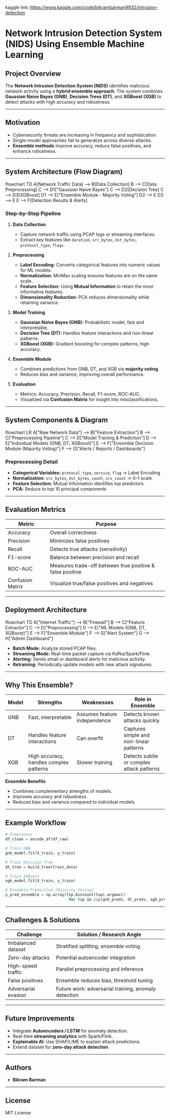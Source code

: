 
kaggle link::https://www.kaggle.com/code/bikrambarman9932/intrusion-detection


# Network Intrusion Detection System (NIDS) Using Ensemble Machine Learning

## **Project Overview**

The **Network Intrusion Detection System (NIDS)** identifies malicious network activity using a **hybrid ensemble approach**. The system combines **Gaussian Naive Bayes (GNB)**, **Decision Trees (DT)**, and **XGBoost (XGB)** to detect attacks with high accuracy and robustness.

---

## **Motivation**

* Cybersecurity threats are increasing in frequency and sophistication.
* Single-model approaches fail to generalize across diverse attacks.
* **Ensemble methods** improve accuracy, reduce false positives, and enhance robustness.

---

## **System Architecture (Flow Diagram)**
flowchart TD
    A[Network Traffic Data] --> B[Data Collection]
    B --> C[Data Preprocessing]
    C --> D1["Gaussian Naive Bayes"]
    C --> D2[Decision Tree]
    C --> D3[XGBoost]
    D1 --> E["Ensemble Module - Majority Voting"]
    D2 --> E
    D3 --> E
    E --> F[Detection Results & Alerts]


### **Step-by-Step Pipeline**

1. **Data Collection**

   * Capture network traffic using PCAP logs or streaming interfaces.
   * Extract key features like `duration`, `src_bytes`, `dst_bytes`, `protocol_type`, `flags`.

2. **Preprocessing**

   * **Label Encoding:** Converts categorical features into numeric values for ML models.
   * **Normalization:** MinMax scaling ensures features are on the same scale.
   * **Feature Selection:** Using **Mutual Information** to retain the most informative features.
   * **Dimensionality Reduction:** PCA reduces dimensionality while retaining variance.

3. **Model Training**

   * **Gaussian Naive Bayes (GNB):** Probabilistic model, fast and interpretable.
   * **Decision Tree (DT):** Handles feature interactions and non-linear patterns.
   * **XGBoost (XGB):** Gradient boosting for complex patterns, high accuracy.

4. **Ensemble Module**

   * Combines predictions from GNB, DT, and XGB via **majority voting**.
   * Reduces bias and variance, improving overall performance.

5. **Evaluation**

   * Metrics: Accuracy, Precision, Recall, F1-score, ROC-AUC.
   * Visualized via **Confusion Matrix** for insight into misclassifications.

---

## **System Components & Diagram**

flowchart LR
    A["Raw Network Data"] --> B["Feature Extraction"]
    B --> C["Preprocessing Pipeline"]
    C --> D["Model Training & Prediction"]
    D --> E["Individual Models (GNB, DT, XGBoost)"]
    E --> F["Ensemble Decision Module (Majority Voting)"]
    F --> G["Alerts / Reports / Dashboards"]


### **Preprocessing Detail**

* **Categorical Variables:** `protocol_type`, `service`, `flag` → Label Encoding
* **Normalization:** `src_bytes`, `dst_bytes`, `count`, `srv_count` → 0–1 scale
* **Feature Selection:** Mutual Information identifies top predictors
* **PCA:** Reduce to top 10 principal components

---

## **Evaluation Metrics**

| Metric           | Purpose                                                   |
| ---------------- | --------------------------------------------------------- |
| Accuracy         | Overall correctness                                       |
| Precision        | Minimizes false positives                                 |
| Recall           | Detects true attacks (sensitivity)                        |
| F1-score         | Balance between precision and recall                      |
| ROC-AUC          | Measures trade-off between true positive & false positive |
| Confusion Matrix | Visualize true/false positives and negatives              |

---

## **Deployment Architecture**

flowchart TD
    A["Internet Traffic"] --> B["Firewall"]
    B --> C["Feature Extractor"]
    C --> D["Preprocessing"]
    D --> E["ML Models (GNB, DT, XGBoost)"]
    E --> F["Ensemble Module"]
    F --> G["Alert System"]
    G --> H["Admin Dashboard"]


* **Batch Mode:** Analyze stored PCAP files.
* **Streaming Mode:** Real-time packet capture via Kafka/Spark/Flink.
* **Alerting:** Sends email or dashboard alerts for malicious activity.
* **Retraining:** Periodically update models with new attack signatures.

---

## **Why This Ensemble?**

| Model | Strengths                               | Weaknesses                   | Role in Ensemble                          |
| ----- | --------------------------------------- | ---------------------------- | ----------------------------------------- |
| GNB   | Fast, interpretable                     | Assumes feature independence | Detects known attacks quickly             |
| DT    | Handles feature interactions            | Can overfit                  | Captures simple and non-linear patterns   |
| XGB   | High accuracy, handles complex patterns | Slower training              | Detects subtle or complex attack patterns |

**Ensemble Benefits**

* Combines complementary strengths of models.
* Improves accuracy and robustness.
* Reduces bias and variance compared to individual models.

---

## **Example Workflow**

```python
# Preprocess
df_clean = encode_df(df_raw)

# Train GNB
gnb_model.fit(X_train, y_train)

# Train Decision Tree
dt_tree = build_tree(train_data)

# Train XGBoost
xgb_model.fit(X_train, y_train)

# Ensemble Prediction (Majority Voting)
y_pred_ensemble = np.array([np.bincount(tup).argmax() 
                            for tup in zip(gnb_preds, dt_preds, xgb_preds)])
```

---

## **Challenges & Solutions**

| Challenge           | Solution / Research Angle                            |
| ------------------- | ---------------------------------------------------- |
| Imbalanced dataset  | Stratified splitting, ensemble voting                |
| Zero-day attacks    | Potential autoencoder integration                    |
| High-speed traffic  | Parallel preprocessing and inference                 |
| False positives     | Ensemble reduces bias, threshold tuning              |
| Adversarial evasion | Future work: adversarial training, anomaly detection |

---

## **Future Improvements**

* Integrate **Autoencoders / LSTM** for anomaly detection.
* Real-time **streaming analytics** with Spark/Flink.
* **Explainable AI**: Use SHAP/LIME to explain attack predictions.
* Extend dataset for **zero-day attack detection**.

---


## **Authors**

* **Bikram Barman**


---

## **License**

MIT License

